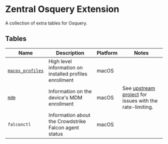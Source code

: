 # Zentral Osquery Extension

A collection of extra tables for Osquery.

## Tables

|Name|Description|Platform|Notes|
|---|---|---|---|
|[`macos_profiles`](https://github.com/macadmins/osquery-extension/tree/main/tables/macos_profiles)|High level information on installed profiles enrollment|	macOS||
|[`mdm`](https://github.com/macadmins/osquery-extension/tree/main/tables/mdm)|Information on the device's MDM enrollment|macOS|See [upstream project](https://github.com/macadmins/osquery-extension) for issues with the rate-limiting.|
|`falconctl`|Information about the Crowdstrike Falcon agent status|macOS||

